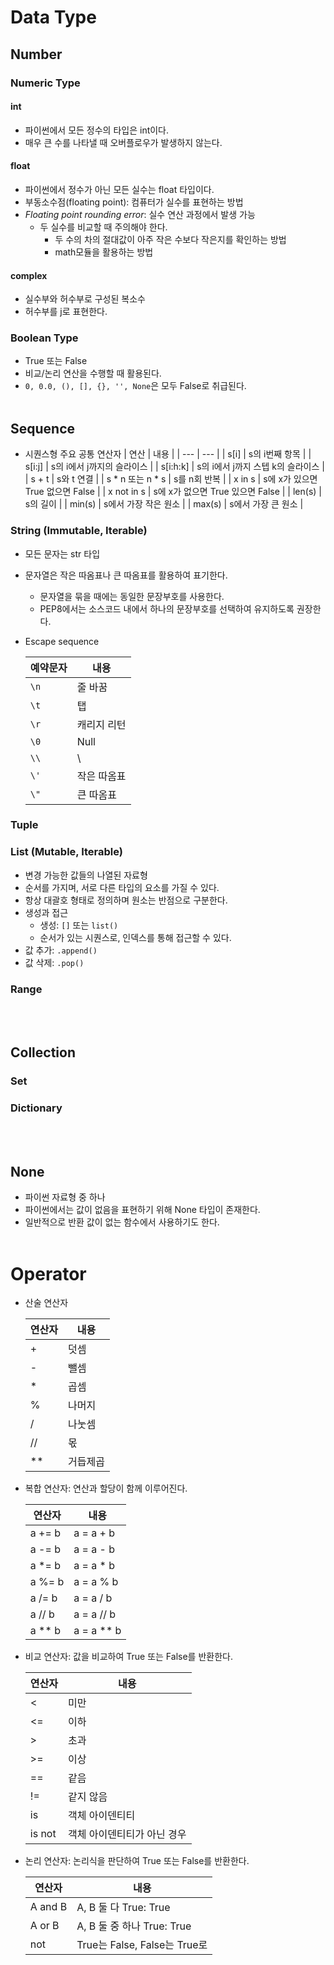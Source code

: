 # Data Type
## Number
### Numeric Type
#### int
- 파이썬에서 모든 정수의 타입은 int이다.
- 매우 큰 수를 나타낼 때 오버플로우가 발생하지 않는다.

#### float
- 파이썬에서 정수가 아닌 모든 실수는 float 타입이다.
- 부동소수점(floating point): 컴퓨터가 실수를 표현하는 방법
- *Floating point rounding error*: 실수 연산 과정에서 발생 가능
    - 두 실수를 비교할 때 주의해야 한다.
        - 두 수의 차의 절대값이 아주 작은 수보다 작은지를 확인하는 방법
        - math모듈을 활용하는 방법

#### complex
- 실수부와 허수부로 구성된 복소수
- 허수부를 j로 표현한다.

### Boolean Type
- True 또는 False
- 비교/논리 연산을 수행할 때 활용된다.
- `0, 0.0, (), [], {}, '', None`은 모두 False로 취급된다.
<br></br>

## Sequence
- 시퀀스형 주요 공통 연산자
    | 연산 | 내용 |
    | --- | --- |
    | s[i] | s의 i번째 항목 |
    | s[i:j] | s의 i에서 j까지의 슬라이스 |
    | s[i:h:k] | s의 i에서 j까지 스텝 k의 슬라이스 |
    | s + t | s와 t 연결 |
    | s * n 또는 n * s | s를 n회 반복 |
    | x in s | s에 x가 있으면 True 없으면 False |
    | x not in s | s에 x가 없으면 True 있으면 False |
    | len(s) | s의 길이 |
    | min(s) | s에서 가장 작은 원소 |
    | max(s) | s에서 가장 큰 원소 |

### String (Immutable, Iterable)
- 모든 문자는 str 타입
- 문자열은 작은 따옴표나 큰 따옴표를 활용하여 표기한다.
    - 문자열을 묶을 때에는 동일한 문장부호를 사용한다.
    - PEP8에서는 소스코드 내에서 하나의 문장부호를 선택하여 유지하도록 권장한다.
- Escape sequence

    | 예약문자 | 내용 |
    | --- | --- |
    | `\n` | 줄 바꿈 |
    | `\t` | 탭|
    | `\r` | 캐리지 리턴 |
    | `\0` | Null |
    | `\\` | \ |
    | `\'` | 작은 따옴표 |
    | `\"` | 큰 따옴표 |

### Tuple

### List (Mutable, Iterable)
- 변경 가능한 값들의 나열된 자료형
- 순서를 가지며, 서로 다른 타입의 요소를 가질 수 있다.
- 항상 대괄호 형태로 정의하며 원소는 반점으로 구분한다.
- 생성과 접근
    - 생성: `[]` 또는 `list()`
    - 순서가 있는 시퀀스로, 인덱스를 통해 접근할 수 있다.
- 값 추가: `.append()`
- 값 삭제: `.pop()`

### Range
<br></br>

## Collection
### Set
### Dictionary
<br></br>

## None
- 파이썬 자료형 중 하나
- 파이썬에서는 값이 없음을 표현하기 위해 None 타입이 존재한다.
- 일반적으로 반환 값이 없는 함수에서 사용하기도 한다.
<br></br>

# Operator
- 산술 연산자

    | 연산자 | 내용 |
    | --- | --- |
    | + | 덧셈 |
    | - | 뺄셈 |
    | * | 곱셈 |
    | % | 나머지 |
    | / | 나눗셈 |
    | // | 몫 |
    | ** | 거듭제곱 |

- 복합 연산자: 연산과 할당이 함께 이루어진다.

    | 연산자 | 내용 |
    | --- | --- |
    | a += b | a = a + b |
    | a -= b | a = a - b |
    | a *= b | a = a * b |
    | a %= b | a = a % b |
    | a /= b | a = a / b |
    | a // b | a = a // b |
    | a ** b | a = a ** b |

- 비교 연산자: 값을 비교하여 True 또는 False를 반환한다.

    | 연산자 | 내용 |
    | --- | --- |
    | < | 미만 |
    | <= | 이하 |
    | > | 초과 |
    | >= | 이상 |
    | == | 같음 |
    | != | 같지 않음 |
    | is | 객체 아이덴티티 |
    | is not | 객체 아이덴티티가 아닌 경우 |

- 논리 연산자: 논리식을 판단하여 True 또는 False를 반환한다.

    | 연산자 | 내용 |
    | --- | --- |
    | A and B | A, B 둘 다 True: True |
    | A or B | A, B 둘 중 하나 True: True |
    | not | True는 False, False는 True로 |
